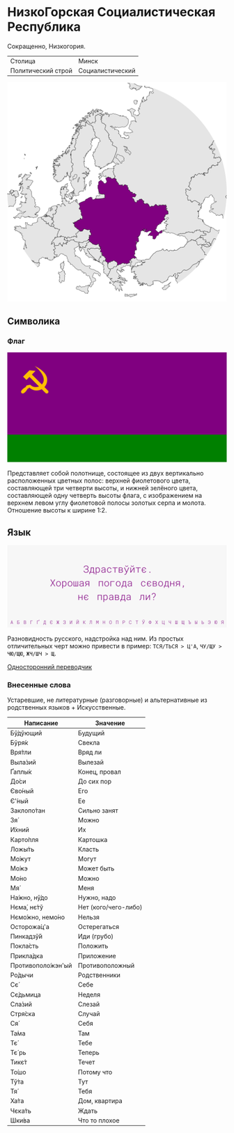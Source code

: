 # НизкоГорская Социалистическая Республика

Сокращенно, Низкогория.

|                   |                     |
|-------------------|---------------------|
|Столица            |Минск                |
|Политический строй |Социалистический     |

![На карте](https://raw.githubusercontent.com/sziberov/Nizkogoria/master/Map.png)

## Символика

### Флаг
![Флаг](https://raw.githubusercontent.com/sziberov/Nizkogoria/master/Flag.png)

Представляет собой полотнище, состоящее из двух вертикально расположенных цветных полос: верхней фиолетового цвета, составляющей три четверти высоты, и нижней зелёного цвета, составляющей одну четверть высоты флага, с изображением на верхнем левом углу фиолетовой полосы золотых серпа и молота. Отношение высоты к ширине 1:2.

## Язык
![Язык](https://raw.githubusercontent.com/sziberov/Nizkogoria/master/Language.png)

Разновидность русского, надстройка над ним. Из простых отличительных черт можно привести в пример: `ТСЯ/ТЬСЯ > Ц'А`, `ЧУ/ЩУ > ЧЮ/ЩЮ`, `ЖЧ/ШЧ > Щ`.

[Односторонний переводчик](https://sziberov.github.io/Nizkogoria/Translator.html)

### Внесенные слова
Устаревшие, не литературные (разговорные) и альтернативные из родственных языков + Искусственные.

| Написание            | Значение             |
| -------------------- | -------------------- |
| Бў́дўющий             | Будущий              |
| Бўря́к                | Свекла               |
| Вря́тли               | Вряд ли              |
| Выла́зий              | Вылезай              |
| Ґаплы́к               | Конец, провал        |
| До́си                 | До сих пор           |
| Єво́ный               | Его                  |
| Є'́ный                | Ее                   |
| Заклопо́тан           | Сильно занят         |
| Зя́                   | Можно                |
| И́хний                | Их                   |
| Карто́пля             | Картошка             |
| Ложы́ть               | Класть               |
| Мо́жут                | Могут                |
| Мо́жэ                 | Может быть           |
| Мо́но                 | Можно                |
| Мя́                   | Меня                 |
| На́жно, нў́до          | Нужно, надо          |
| Нєма́, нє́тў           | Нет (кого/чего-либо) |
| Нємо́жно, немо́но      | Нельзя               |
| Осторожа́ц'а          | Остерегаться         |
| Пинкадзў́й            | Иди (грубо)          |
| Покла́сть             | Положить             |
| Прикла́дка            | Приложение           |
| Противополо́жэн'ый    | Противоположный      |
| Ро́дычи               | Родственники         |
| Сє́                   | Себе                 |
| Сє́дьмица             | Неделя               |
| Сла́зий               | Слезай               |
| Стря́ска              | Случай               |
| Ся́                   | Себя                 |
| Та́ма                 | Там                  |
| Тє́                   | Тебе                 |
| Тє́ рь                | Теперь               |
| Тикє́т                | Течет                |
| То́шо                 | Потому что           |
| Тў́та                 | Тут                  |
| Тя́                   | Тебя                 |
| Ха́та                 | Дом, квартира        |
| Чєка́ть               | Ждать                |
| Шки́ва                | Что то плохое        |
